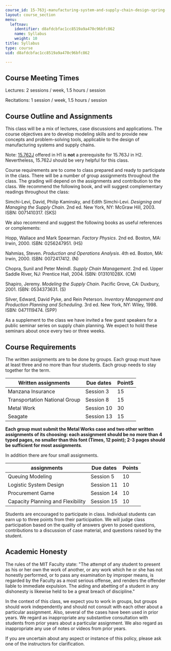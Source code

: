 ```yaml
---
course_id: 15-763j-manufacturing-system-and-supply-chain-design-spring-2005
layout: course_section
menu:
  leftnav:
    identifier: d8afdcbfac1cc8519a9a470c96bfc862
    name: Syllabus
    weight: 10
title: Syllabus
type: course
uid: d8afdcbfac1cc8519a9a470c96bfc862

---
```


Course Meeting Times
--------------------

Lectures: 2 sessions / week, 1.5 hours / session

Recitations: 1 session / week, 1.5 hours / session

Course Outline and Assignments
------------------------------

This class will be a mix of lectures, case discussions and applications. The course objectives are to develop modeling skills and to provide new concepts and problem-solving tools, applicable to the design of manufacturing systems and supply chains.

Note: [15.762J](/courses/15-762j-supply-chain-planning-spring-2011) offered in H1 is **not** a prerequisite for 15.763J in H2. Nevertheless, 15.762J should be very helpful for this class.

Course requirements are to come to class prepared and ready to participate in the class. There will be a number of group assignments throughout the class. The grading will depend on the assignments and contribution to the class. We recommend the following book, and will suggest complementary readings throughout the class:

Simchi-Levi, David, Philip Kaminsky, and Edith Simchi-Levi. _Designing and Managing the Supply Chain_. 2nd ed. New York, NY: McGraw Hill, 2003. ISBN: 0071410317. (SKS)

We also recommend and suggest the following books as useful references or complements:

Hopp, Wallace and Mark Spearman. _Factory Physics_. 2nd ed. Boston, MA: Irwin, 2000. ISBN: 0256247951. (HS)

Nahmias, Steven. _Production and Operations Analysis_. 4th ed. Boston, MA: Irwin, 2000. ISBN: 0072417412. (N)

Chopra, Sunil and Peter Meindl. _Supply Chain Management_. 2nd ed. Upper Saddle River, NJ: Prentice Hall, 2004. ISBN: 013101028X. (CM)

Shapiro, Jeremy. _Modeling the Supply Chain_. Pacific Grove, CA: Duxbury, 2001. ISBN: 0534373631. (S)

Silver, Edward, David Pyke, and Rein Peterson. _Inventory Management and Production Planning and Scheduling_. 3rd ed. New York, NY: Wiley, 1998. ISBN: 0471119474. (SPP)

As a supplement to the class we have invited a few guest speakers for a public seminar series on supply chain planning. We expect to hold these seminars about once every two or three weeks.

Course Requirements
-------------------

The written assignments are to be done by groups. Each group must have at least three and no more than four students. Each group needs to stay together for the term.

| Written assignments | Due dates | PointS |
| --- | --- | --- |
| Manzana Insurance | Session 3 | 15 |
| Transportation National Group | Session 8 | 15 |
| Metal Work | Session 10 | 30 |
| Seagate | Session 13 | 15 

**Each group must submit the Metal Works case and two other written assignments of its choosing: each assignment should be no more than 4 typed pages, no smaller than this font (Times, 12 point); 2-3 pages should be sufficient for most assignments**_._

In addition there are four small assignments.

| assignments | Due dates | Points |
| --- | --- | --- |
| Queuing Modeling | Session 5 | 10 |
| Logistic System Design | Session 11 | 10 |
| Procurement Game | Session 14 | 10 |
| Capacity Planning and Flexibility | Session 15 | 10 

Students are encouraged to participate in class. Individual students can earn up to three points from their participation. We will judge class participation based on the quality of answers given to posed questions, contributions to a discussion of case material, and questions raised by the student.

Academic Honesty
----------------

The rules of the MIT Faculty state: "The attempt of any student to present as his or her own the work of another, or any work which he or she has not honestly performed, or to pass any examination by improper means, is regarded by the Faculty as a most serious offense, and renders the offender liable to immediate expulsion. The aiding and abetting of a student in any dishonesty is likewise held to be a great breach of discipline."

In the context of this class, we expect you to work in groups, but groups should work independently and should not consult with each other about a particular assignment. Also, several of the cases have been used in prior years. We regard as inappropriate any substantive consultation with students from prior years about a particular assignment. We also regard as inappropriate any use of notes or videos from prior years.

If you are uncertain about any aspect or instance of this policy, please ask one of the instructors for clarification.